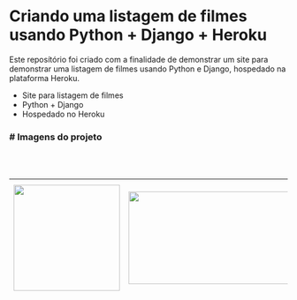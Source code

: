 # Criando uma listagem de filmes usando Python + Django + Heroku

Este reposítório foi criado com a finalidade de demonstrar um site para demonstrar uma listagem de filmes usando Python
e Django, hospedado na plataforma Heroku.

- Site para listagem de filmes
- Python + Django
- Hospedado no Heroku

### # Imagens do projeto

<img style="display: block; margin-left: auto; margin-right: auto;" src="https://i.ibb.co/k6vjrQf/site.png" alt=""></img>
<br>
<img style="display: block; margin-left: auto; margin-right: auto;" src="https://i.ibb.co/dG52y1y/django-admin.png" alt=""></img>
<br>

<table style="height: 214px; width: 100%; border-collapse: collapse; margin-left: auto; margin-right: auto;" border="0">
<tbody>
<tr style="height: 214px;">
<td style="width: 33.3333%; height: 214px;"><img style="display: block; margin-left: auto; margin-right: auto;" src="https://cdn3.iconfinder.com/data/icons/logos-and-brands-adobe/512/267_Python-512.png" alt="" width="192" height="192" /></td>
<td style="width: 33.3333%; height: 214px;"><img style="display: block; margin-left: auto; margin-right: auto;" src="https://i.pinimg.com/originals/36/54/e7/3654e7e5cd4023d6a65bb172fb178be0.jpg" alt="" width="320" height="168" /></td>
<td style="width: 33.3333%; height: 214px;"><img style="display: block; margin-left: auto; margin-right: auto;" src="https://cdn.iconscout.com/icon/free/png-256/heroku-225989.png" alt="" width="206" height="206" /></td>
</tr>
</tbody>
</table>